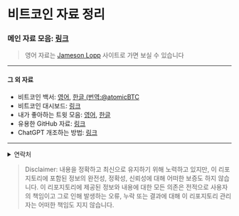 # 비트코인 자료 정리

### 메인 자료 모음: [링크](Resources/Resources.md)
> 영어 자료는 [Jameson Lopp](https://www.lopp.net/bitcoin-information.html) 사이트로 가면 보실 수 있습니다
---
#### 그 외 자료
- 비트코인 백서: [영어](https://bitcoin.org/bitcoin.pdf), [한글 (번역:@atomicBTC](https://onedrive.live.com/?qt=allmyphotos&photosData=%2Fshare%2F747B5616127C925A%21311887%3Fithint%3Dphoto%26e%3DUJjybr%26migratedtospo%3Dtrue&sw=bypassConfig&cid=747B5616127C925A&id=747B5616127C925A%21311887&redeem=aHR0cHM6Ly8xZHJ2Lm1zL2kvcyFBbHFTZkJJV1ZudDBrNFJQZGhQSUVhM1VXSkdNSVE%5FZT1VSmp5YnI&v=photos)
- 비트코인 대시보드: [링크](Resources/Dashboards.md)
- 내가 좋아하는 트윗 모음: [영어](Resources/Tweets_EN.md), [한글](Resources/Tweets_KR.md)
- 유용한 GitHub 자료: [링크](Resources/Repositories.md)
- ChatGPT 개조하는 방법: [링크](AI/ChatGPT_KR.md)
---
<details>
  <summary>연락처</summary>
  <ul>
  <li>X: 
    <a href="https://x.com/juhwang8378">@juhwang8378</a>
  </li>
  <li>Email: 
    <a href="mailto:juhwang8378">juhwang8378@proton.me</a>
  </li>
  <li>Nostr/LN: 
    <a href="https://primal.net/p/nprofile1qqs05h4qpl9yy6wq39zu48mcnmgjh7r999s9fhrgsjxk945lzp6lhlsd8zdu8">juhwang@oksu.su</a>
  </li> 
  </ul>
</details>


> Disclaimer: 내용을 정확하고 최신으로 유지하기 위해 노력하고 있지만, 이 리포지토리에 포함된 정보의 완전성, 정확성, 신뢰성에 대해 어떠한 보증도 하지 않습니다. 이 리포지토리에 제공된 정보와 내용에 대한 모든 의존은 전적으로 사용자의 책임이고 그로 인해 발생하는 오류, 누락 또는 결과에 대해 이 리포지토리 관리자는 어떠한 책임도 지지 않습니다.
